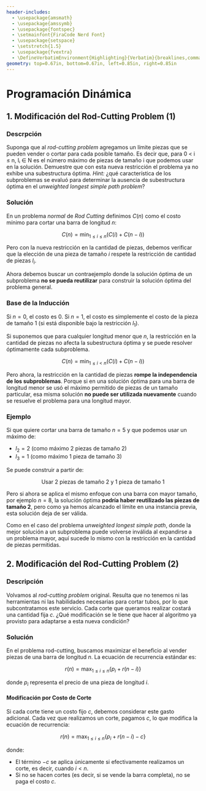 ```yaml
---
header-includes:
  - \usepackage{amsmath}
  - \usepackage{amssymb}
  - \usepackage{fontspec}
  - \setmainfont{FiraCode Nerd Font}
  - \usepackage{setspace}
  - \setstretch{1.5}
  - \usepackage{fvextra}
  - \DefineVerbatimEnvironment{Highlighting}{Verbatim}{breaklines,commandchars=\\\{\}}
geometry: top=0.67in, bottom=0.67in, left=0.85in, right=0.85in
---
```


# Programación Dinámica

## 1. Modificación del Rod-Cutting Problem (1)

### Descrpción

Suponga que al *rod-cutting problem* agregamos un límite piezas que se pueden vender o cortar para cada posible tamaño. Es decir que, para 0 < i ≤ n, lᵢ ∈ N es el número máximo de piezas de tamaño i que podemos usar en la solución. Demuestre que con esta nueva restricción el problema ya no exhibe una subestructura óptima. *Hint:* ¿qué característica de los subproblemas se evaluó para determinar la ausencia de subestructura óptima en el *unweighted longest simple path problem*?

### Solución

En un problema *normal* de *Rod Cutting* definimos $C(n)$ como el costo mínimo para cortar una barra de longitud $n$:

$$
C(n) = \min_{1 \leq i \leq n} \left( C(i) + C(n - i) \right)
$$

Pero con la nueva restricción en la cantidad de piezas, debemos verificar que la elección de una pieza de tamaño $i$ respete la restricción de cantidad de piezas $l_i$.

Ahora debemos buscar un contraejemplo donde la solución óptima de un subproblema **no se pueda reutilizar** para construir la solución óptima del problema general.

### Base de la Inducción

Si $n = 0$, el costo es $0$. Si $n = 1$, el costo es simplemente el costo de la pieza de tamaño $1$ (si está disponible bajo la restricción $l_1$).

Si suponemos que para cualquier longitud menor que $n$, la restricción en la cantidad de piezas no afecta la subestructura óptima y se puede resolver óptimamente cada subproblema.

$$
C(n) = \min_{1 \leq i < n} \left( C(i) + C(n - i) \right)
$$

Pero ahora, la restricción en la cantidad de piezas **rompe la independencia de los subproblemas**. Porque si en una solución óptima para una barra de longitud menor se usó el máximo permitido de piezas de un tamaño particular, esa misma solución **no puede ser utilizada nuevamente** cuando se resuelve el problema para una longitud mayor.

### Ejemplo

Si que quiere cortar una barra de tamaño $n = 5$ y que podemos usar un máximo de:

- $l_2 = 2$ (como máximo 2 piezas de tamaño 2)
- $l_3 = 1$ (como máximo 1 pieza de tamaño 3)

Se puede construir a partir de:

$$
\text{Usar 2 piezas de tamaño 2 y 1 pieza de tamaño 1}
$$

Pero si ahora se aplica el mismo enfoque con una barra con mayor tamaño, por ejemplo $n = 8$, la solución óptima **podría haber reutilizado las piezas de tamaño 2**, pero como ya hemos alcanzado el límite en una instancia previa, esta solución deja de ser válida.

Como en el caso del problema *unweighted longest simple path*, donde la mejor solución a un subproblema puede volverse inválida al expandirse a un problema mayor, aquí sucede lo mismo con la restricción en la cantidad de piezas permitidas.

## 2. Modificación del Rod-Cutting Problem (2)

### Descripción

Volvamos al *rod-cutting problem* original. Resulta que no tenemos ni las herramientas ni las habilidades necesarias para cortar tubos, por lo que subcontratamos este servicio. Cada corte que queramos realizar costará una cantidad fija *c*. ¿Qué modificación se le tiene que hacer al algoritmo ya provisto para adaptarse a esta nueva condición?

### Solución

En el problema rod-cutting, buscamos maximizar el beneficio al vender piezas de una barra de longitud $n$. La ecuación de recurrencia estándar es:

$$
r(n) = \max_{1 \leq i \leq n} \{ p_i + r(n - i) \}
$$

donde $p_i$ representa el precio de una pieza de longitud $i$.

#### Modificación por Costo de Corte

Si cada corte tiene un costo fijo $c$, debemos considerar este gasto adicional. Cada vez que realizamos un corte, pagamos $c$, lo que modifica la ecuación de recurrencia:

$$
r(n) = \max_{1 \leq i \leq n} \{ p_i + r(n - i) - c \}
$$

donde:

- El término $-c$ se aplica únicamente si efectivamente realizamos un corte, es decir, cuando $i < n$.
- Si no se hacen cortes (es decir, si se vende la barra completa), no se paga el costo $c$.
